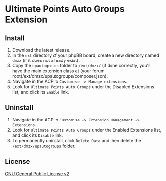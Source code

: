 # Ultimate Points Auto Groups Extension

## Install
1. Download the latest release.
2. In the `ext` directory of your phpBB board, create a new directory named `dmzx` (if it does not already exist).
3. Copy the `upautogroups` folder to `/ext/dmzx/` (if done correctly, you'll have the main extension class at (your forum root)/ext/dmzx/upautogroups/composer.json).
4. Navigate in the ACP to `Customise -> Manage extensions`.
5. Look for `Ultimate Points Auto Groups` under the Disabled Extensions list, and click its `Enable` link.

## Uninstall
1. Navigate in the ACP to `Customise -> Extension Management -> Extensions`.
2. Look for `Ultimate Points Auto Groups` under the Enabled Extensions list, and click its `Disable` link.
3. To permanently uninstall, click `Delete Data` and then delete the `/ext/dmzx/upautogroups` folder.

## License
[GNU General Public License v2](http://opensource.org/licenses/GPL-2.0)
